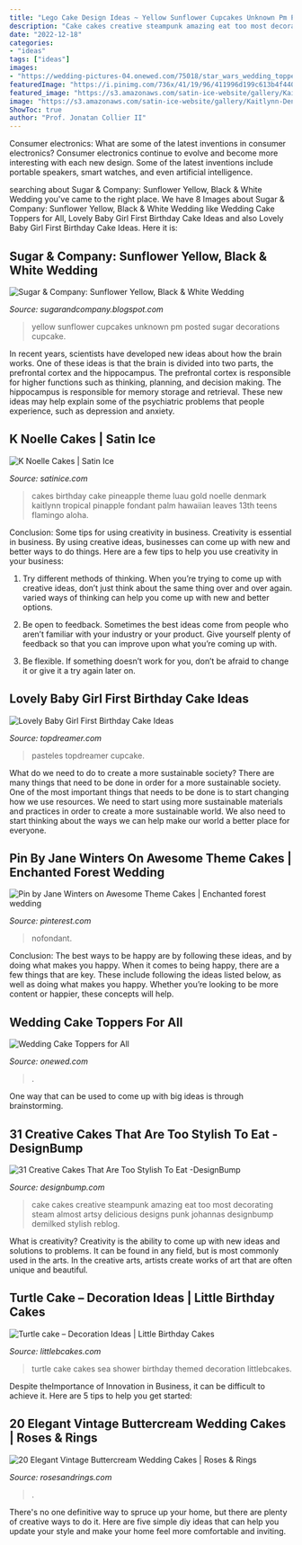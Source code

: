 ```yaml
---
title: "Lego Cake Design Ideas ~ Yellow Sunflower Cupcakes Unknown Pm Posted Sugar Decorations Cupcake"
description: "Cake cakes creative steampunk amazing eat too most decorating steam almost artsy delicious designs punk johannas designbump demilked stylish reblog"
date: "2022-12-18"
categories:
- "ideas"
tags: ["ideas"]
images:
- "https://wedding-pictures-04.onewed.com/75018/star_wars_wedding_topper__full.jpg"
featuredImage: "https://i.pinimg.com/736x/41/19/96/411996d199c613b4f440bebfa627d270.jpg"
featured_image: "https://s3.amazonaws.com/satin-ice-website/gallery/Kaitlynn-Denmark-K-Noelle-Cakes-Birthday-Baby-8.jpg?mtime=20170901152106"
image: "https://s3.amazonaws.com/satin-ice-website/gallery/Kaitlynn-Denmark-K-Noelle-Cakes-Birthday-Baby-8.jpg?mtime=20170901152106"
ShowToc: true
author: "Prof. Jonatan Collier II"
---
```



Consumer electronics: What are some of the latest inventions in consumer electronics?
Consumer electronics continue to evolve and become more interesting with each new design. Some of the latest inventions include portable speakers, smart watches, and even artificial intelligence.

	

		
searching about Sugar &amp; Company: Sunflower Yellow, Black &amp; White Wedding you've came to the right place. We have 8 Images about Sugar &amp; Company: Sunflower Yellow, Black &amp; White Wedding like Wedding Cake Toppers for All, Lovely Baby Girl First Birthday Cake Ideas and also Lovely Baby Girl First Birthday Cake Ideas. Here it is:
		
    
## Sugar &amp; Company: Sunflower Yellow, Black &amp; White Wedding

<img loading=lazy src="http://3.bp.blogspot.com/-17jQ2iiTsbs/T_kfzXpJbTI/AAAAAAAAAv0/AXj855dZirk/s1600/Sunflower+Wedding7.jpg" onerror="this.onerror=null;this.src='https://tse2.mm.bing.net/th?id=OIP.SIS5aGouGp_LO3Gifs8jlwHaLI&amp;pid=15.1';" alt="Sugar &amp; Company: Sunflower Yellow, Black &amp; White Wedding">

_Source: sugarandcompany.blogspot.com_

>yellow sunflower cupcakes unknown pm posted sugar decorations cupcake. 

	

In recent years, scientists have developed new ideas about how the brain works. One of these ideas is that the brain is divided into two parts, the prefrontal cortex and the hippocampus. The prefrontal cortex is responsible for higher functions such as thinking, planning, and decision making. The hippocampus is responsible for memory storage and retrieval. These new ideas may help explain some of the psychiatric problems that people experience, such as depression and anxiety.

    
## K Noelle Cakes | Satin Ice

<img loading=lazy src="https://s3.amazonaws.com/satin-ice-website/gallery/Kaitlynn-Denmark-K-Noelle-Cakes-Birthday-Baby-8.jpg?mtime=20170901152106" onerror="this.onerror=null;this.src='https://tse1.mm.bing.net/th?id=OIP.u7dFGnTMSXyW_2F3ISAIYAHaLH&amp;pid=15.1';" alt="K Noelle Cakes | Satin Ice">

_Source: satinice.com_

>cakes birthday cake pineapple theme luau gold noelle denmark kaitlynn tropical pinapple fondant palm hawaiian leaves 13th teens flamingo aloha. 

	

Conclusion: Some tips for using creativity in business.
Creativity is essential in business. By using creative ideas, businesses can come up with new and better ways to do things. Here are a few tips to help you use creativity in your business:
1. Try different methods of thinking. When you’re trying to come up with creative ideas, don’t just think about the same thing over and over again. varied ways of thinking can help you come up with new and better options.

2. Be open to feedback. Sometimes the best ideas come from people who aren’t familiar with your industry or your product. Give yourself plenty of feedback so that you can improve upon what you’re coming up with.

3. Be flexible. If something doesn’t work for you, don’t be afraid to change it or give it a try again later on.

    
## Lovely Baby Girl First Birthday Cake Ideas

<img loading=lazy src="https://topdreamer.com/wp-content/uploads/2014/10/40a03ec4b6068eac55bb8610d6c24f9c-682x1024.jpg" onerror="this.onerror=null;this.src='https://tse4.mm.bing.net/th?id=OIP.1VNR4hBNTWo5jjjVluF8KgHaLH&amp;pid=15.1';" alt="Lovely Baby Girl First Birthday Cake Ideas">

_Source: topdreamer.com_

>pasteles topdreamer cupcake. 

	

What do we need to do to create a more sustainable society?
There are many things that need to be done in order for a more sustainable society. One of the most important things that needs to be done is to start changing how we use resources. We need to start using more sustainable materials and practices in order to create a more sustainable world. We also need to start thinking about the ways we can help make our world a better place for everyone.

    
## Pin By Jane Winters On Awesome Theme Cakes | Enchanted Forest Wedding

<img loading=lazy src="https://i.pinimg.com/736x/41/19/96/411996d199c613b4f440bebfa627d270.jpg" onerror="this.onerror=null;this.src='https://tse2.mm.bing.net/th?id=OIP.NQJfPvGkUcXdtjI_cfLo7QHaLi&amp;pid=15.1';" alt="Pin by Jane Winters on Awesome Theme Cakes | Enchanted forest wedding">

_Source: pinterest.com_

>nofondant. 

	

Conclusion: The best ways to be happy are by following these ideas, and by doing what makes you happy.
When it comes to being happy, there are a few things that are key. These include following the ideas listed below, as well as doing what makes you happy. Whether you’re looking to be more content or happier, these concepts will help.

    
## Wedding Cake Toppers For All

<img loading=lazy src="https://wedding-pictures-04.onewed.com/75018/star_wars_wedding_topper__full.jpg" onerror="this.onerror=null;this.src='https://tse3.mm.bing.net/th?id=OIP.lDwevVwUvH4KFWLrbKYMfgHaLG&amp;pid=15.1';" alt="Wedding Cake Toppers for All">

_Source: onewed.com_

>. 

	

One way that can be used to come up with big ideas is through brainstorming.

    
## 31 Creative Cakes That Are Too Stylish To Eat -DesignBump

<img loading=lazy src="https://designbump.com/wp-content/uploads/2014/10/creative-cake-ideas-40.jpg" onerror="this.onerror=null;this.src='https://tse2.mm.bing.net/th?id=OIP.PTzJNQsagtEYMPEsJWHTgwHaJx&amp;pid=15.1';" alt="31 Creative Cakes That Are Too Stylish To Eat -DesignBump">

_Source: designbump.com_

>cake cakes creative steampunk amazing eat too most decorating steam almost artsy delicious designs punk johannas designbump demilked stylish reblog. 

	

What is creativity?
Creativity is the ability to come up with new ideas and solutions to problems. It can be found in any field, but is most commonly used in the arts. In the creative arts, artists create works of art that are often unique and beautiful.

    
## Turtle Cake – Decoration Ideas | Little Birthday Cakes

<img loading=lazy src="http://www.littlebcakes.com/wp-content/uploads/2014/05/Turtle-Cakes.jpg" onerror="this.onerror=null;this.src='https://tse2.mm.bing.net/th?id=OIP.JSQaQwGaOgrYbZD-dXKKcgHaJ4&amp;pid=15.1';" alt="Turtle cake – Decoration Ideas | Little Birthday Cakes">

_Source: littlebcakes.com_

>turtle cake cakes sea shower birthday themed decoration littlebcakes. 

	

Despite theImportance of Innovation in Business, it can be difficult to achieve it. Here are 5 tips to help you get started: 

    
## 20 Elegant Vintage Buttercream Wedding Cakes | Roses &amp; Rings

<img loading=lazy src="https://www.rosesandrings.com/wp-content/uploads/2018/01/Cream-and-Blush-Vintage-wedding-cake.jpg" onerror="this.onerror=null;this.src='https://tse1.mm.bing.net/th?id=OIP.PrnEx-vO-eEIY2ssyNi77AHaK8&amp;pid=15.1';" alt="20 Elegant Vintage Buttercream Wedding Cakes | Roses &amp; Rings">

_Source: rosesandrings.com_

>. 

	

There's no one definitive way to spruce up your home, but there are plenty of creative ways to do it. Here are five simple diy ideas that can help you update your style and make your home feel more comfortable and inviting.

